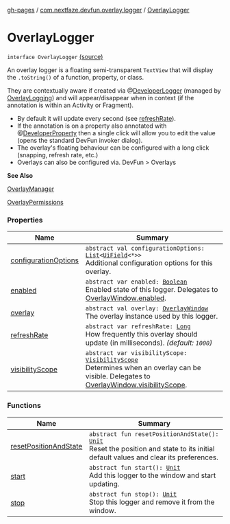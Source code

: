 [gh-pages](../../index.md) / [com.nextfaze.devfun.overlay.logger](../index.md) / [OverlayLogger](./index.md)

# OverlayLogger

`interface OverlayLogger` [(source)](https://github.com/NextFaze/dev-fun/tree/master/devfun/src/main/java/com/nextfaze/devfun/overlay/logger/Logger.kt#L43)

An overlay logger is a floating semi-transparent `TextView` that will display the `.toString()` of a function, property, or class.

They are contextually aware if created via @[DeveloperLogger](../../com.nextfaze.devfun.reference/-developer-logger/index.md) (managed by [OverlayLogging](../-overlay-logging/index.md)) and will appear/disappear when in context (if
the annotation is within an Activity or Fragment).

* By default it will update every second (see [refreshRate](refresh-rate.md)).
* If the annotation is on a property also annotated with @[DeveloperProperty](../../com.nextfaze.devfun.function/-developer-property/index.md) then a single click will allow you to edit the value (opens
the standard DevFun invoker dialog).
* The overlay's floating behaviour can be configured with a long click (snapping, refresh rate, etc.)
* Overlays can also be configured via. DevFun &gt; Overlays

**See Also**

[OverlayManager](../../com.nextfaze.devfun.overlay/-overlay-manager/index.md)

[OverlayPermissions](../../com.nextfaze.devfun.overlay/-overlay-permissions/index.md)

### Properties

| Name | Summary |
|---|---|
| [configurationOptions](configuration-options.md) | `abstract val configurationOptions: `[`List`](https://kotlinlang.org/api/latest/jvm/stdlib/kotlin.collections/-list/index.html)`<`[`UiField`](../../com.nextfaze.devfun.invoke/-ui-field/index.md)`<*>>`<br>Additional configuration options for this overlay. |
| [enabled](enabled.md) | `abstract var enabled: `[`Boolean`](https://kotlinlang.org/api/latest/jvm/stdlib/kotlin/-boolean/index.html)<br>Enabled state of this logger. Delegates to [OverlayWindow.enabled](../../com.nextfaze.devfun.overlay/-overlay-window/enabled.md). |
| [overlay](overlay.md) | `abstract val overlay: `[`OverlayWindow`](../../com.nextfaze.devfun.overlay/-overlay-window/index.md)<br>The overlay instance used by this logger. |
| [refreshRate](refresh-rate.md) | `abstract var refreshRate: `[`Long`](https://kotlinlang.org/api/latest/jvm/stdlib/kotlin/-long/index.html)<br>How frequently this overlay should update (in milliseconds). *(default: `1000`)* |
| [visibilityScope](visibility-scope.md) | `abstract var visibilityScope: `[`VisibilityScope`](../../com.nextfaze.devfun.overlay/-visibility-scope/index.md)<br>Determines when an overlay can be visible. Delegates to [OverlayWindow.visibilityScope](../../com.nextfaze.devfun.overlay/-overlay-window/visibility-scope.md). |

### Functions

| Name | Summary |
|---|---|
| [resetPositionAndState](reset-position-and-state.md) | `abstract fun resetPositionAndState(): `[`Unit`](https://kotlinlang.org/api/latest/jvm/stdlib/kotlin/-unit/index.html)<br>Reset the position and state to its initial default values and clear its preferences. |
| [start](start.md) | `abstract fun start(): `[`Unit`](https://kotlinlang.org/api/latest/jvm/stdlib/kotlin/-unit/index.html)<br>Add this logger to the window and start updating. |
| [stop](stop.md) | `abstract fun stop(): `[`Unit`](https://kotlinlang.org/api/latest/jvm/stdlib/kotlin/-unit/index.html)<br>Stop this logger and remove it from the window. |

